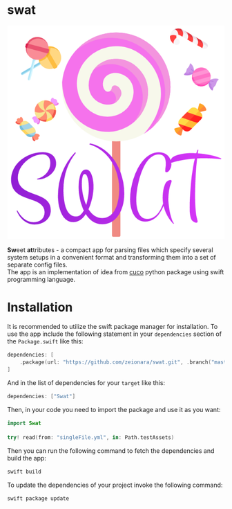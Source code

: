 # swat

<p align="center">
    <img src="Assets/Images/logo.png"/>
</p>

**Sw**eet **at**tributes - a compact app for parsing files which specify several system setups in a convenient format and transforming them into a set of separate config files.  
The app is an implementation of idea from [cuco](https://github.com/zeionara/cuco) python package using swift programming language.

# Installation

It is recommended to utilize the swift package manager for installation. To use the app include the following statement in your `dependencies` section of the `Package.swift` like this:

```swift
dependencies: [
    .package(url: "https://github.com/zeionara/swat.git", .branch("master"))
]
```

And in the list of dependencies for your `target` like this:

```swift
dependencies: ["Swat"]
```

Then, in your code you need to import the package and use it as you want:

```swift
import Swat

try! read(from: "singleFile.yml", in: Path.testAssets)
```

Then you can run the following command to fetch the dependencies and build the app:

```swift
swift build
```

To update the dependencies of your project invoke the following command:

```swift
swift package update
```
